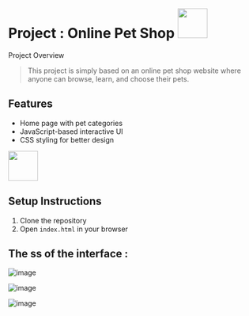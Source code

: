 
<h1>Project :  Online Pet Shop <img src="https://media.tenor.com/CtS0MGYRI6wAAAAi/animals.gif" width="60px" height="60px"> </h1>
<u></u>

 Project Overview 

> This project is simply based on an online pet shop website where anyone can browse, learn, and choose their pets.

## Features
- Home page with pet categories
- JavaScript-based interactive UI
- CSS styling for better design

 <img src="https://media.tenor.com/758Gv67dfSgAAAAi/cute-snug.gif" width="60px" height="60px"> 

  
## Setup Instructions
1. Clone the repository
2. Open `index.html` in your browser


## The ss of the interface :  
![image](https://github.com/user-attachments/assets/1b442126-3d47-4444-b555-8b73c2eab68c)

![image](https://github.com/user-attachments/assets/cdbacafe-8e0c-4b65-9939-14451f8ef6a6)

![image](https://github.com/user-attachments/assets/ae556b16-5552-45b2-be75-3dfb5fbd85b2)



